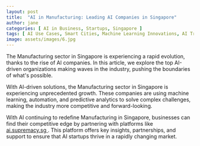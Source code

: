 ```yaml
---
layout: post
title:  "AI in Manufacturing: Leading AI Companies in Singapore"
author: jane
categories: [ AI in Business, Startups, Singapore ]
tags: [ AI Use Cases, Smart Cities, Machine Learning Innovations, AI Transformation, AI in Singapore ]
image: assets/images/6.jpg
---
```


The Manufacturing sector in Singapore is experiencing a rapid evolution, thanks to the rise of AI companies. In this article, we explore the top AI-driven organizations making waves in the industry, pushing the boundaries of what's possible.

With AI-driven solutions, the Manufacturing sector in Singapore is experiencing unprecedented growth. These companies are using machine learning, automation, and predictive analytics to solve complex challenges, making the industry more competitive and forward-looking.

With AI continuing to redefine Manufacturing in Singapore, businesses can find their competitive edge by partnering with platforms like <a href="https://ai.supremacy.sg" target="_blank"> ai.supremacy.sg </a>. This platform offers key insights, partnerships, and support to ensure that AI startups thrive in a rapidly changing market.
